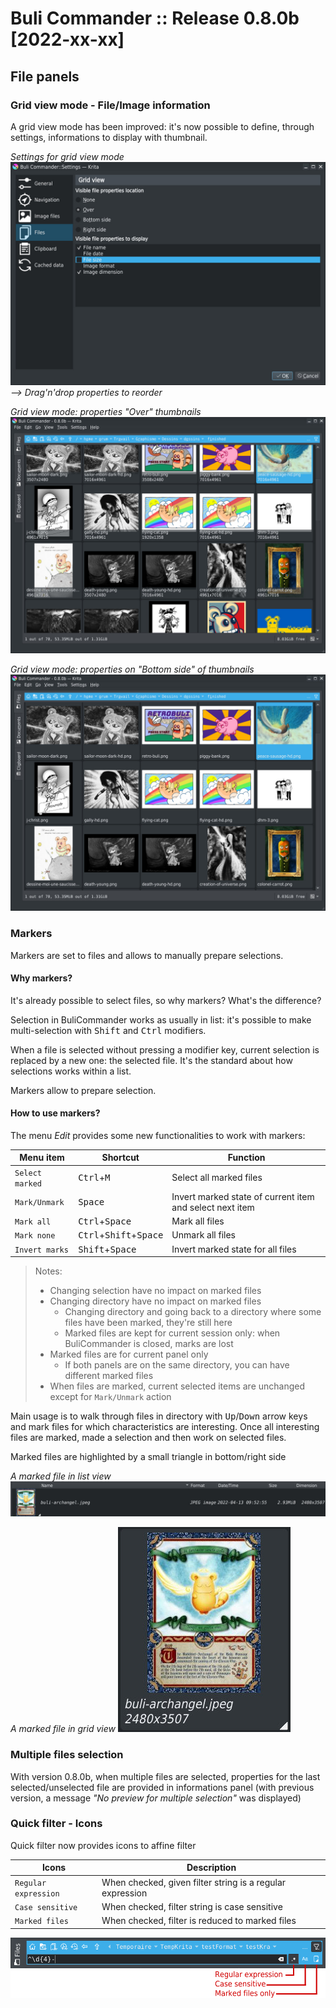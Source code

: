 # Buli Commander :: Release 0.8.0b [2022-xx-xx]

## File panels

### Grid view mode - File/Image information
A grid view mode has been improved: it's now possible to define, through settings, informations to display with thumbnail.

*Settings for grid view mode*
![Settings](./../screenshots/r0-8-0b_settings_files-gridview.jpeg)
*--> Drag'n'drop properties to reorder*

*Grid view mode: properties "Over" thumbnails*
![File panel-grid mode Over](./../screenshots/r0-8-0b_files-gridview-over.jpeg)

*Grid view mode: properties on "Bottom side" of thumbnails*
![File panel-grid mode Over](./../screenshots/r0-8-0b_files-gridview-bottom.jpeg)

### Markers
Markers are set to files and allows to manually prepare selections.

#### Why markers?
It's already possible to select files, so why markers? What's the difference?

Selection in BuliCommander works as usually in list: it's possible to make multi-selection with <kbd>Shift</kbd> and <kbd>Ctrl</kbd> modifiers.

When a file is selected without pressing a modifier key, current selection is replaced by a new one: the selected file.
It's the standard about how selections works within a list.

Markers allow to prepare selection.

#### How to use markers?
The menu *Edit* provides some new functionalities to work with markers:

| Menu item | Shortcut | Function |
| --- | --- | --- |
| `Select marked` | <kbd>Ctrl</kbd>+<kbd>M</kbd> | Select all marked files |
| `Mark/Unmark` | <kbd>Space</kbd> | Invert marked state of current item and select next item |
| `Mark all` | <kbd>Ctrl</kbd>+<kbd>Space</kbd> | Mark all files |
| `Mark none` | <kbd>Ctrl</kbd>+<kbd>Shift</kbd>+<kbd>Space</kbd> | Unmark all files |
| `Invert marks` | <kbd>Shift</kbd>+<kbd>Space</kbd> | Invert marked state for all files |

> Notes:
> - Changing selection have no impact on marked files
> - Changing directory have no impact on marked files
>   - Changing directory and going back to a directory where some files have been marked, they're still here
>   - Marked files are kept for current session only: when BuliCommander is closed, marks are lost
> - Marked files are for current panel only
>   - If both panels are on the same directory, you can have different marked files
> - When files are marked, current selected items are unchanged except for `Mark/Unmark` action

Main usage is to walk through files in directory with <kbd>Up</kbd>/<kbd>Down</kbd> arrow keys and mark files for which characteristics are interesting.
Once all interesting files are marked, made a selection and then work on selected files.

Marked files are highlighted by a small triangle in bottom/right side

*A marked file in list view*
![Marked file in listview](./../screenshots/r0-8-0b_files-listview-marked.jpeg)

*A marked file in grid  view*
![Marked file in gridview](./../screenshots/r0-8-0b_files-gridview-marked.jpeg)


### Multiple files selection
With version 0.8.0b, when multiple files are selected, properties for the last selected/unselected file are provided in informations panel (with previous version, a message _"No preview for multiple selection"_ was displayed)


### Quick filter - Icons
Quick filter now provides icons to affine filter

| Icons | Description |
| --- | --- |
| `Regular expression` | When checked, given filter string is a regular expression |
| `Case sensitive` | When checked, filter string is case sensitive |
| `Marked files` | When checked, filter is reduced to marked files |

![Quickfilter with regular expression mode active](./../screenshots/r0-8-0b_files-quickfilter-icons.png)
